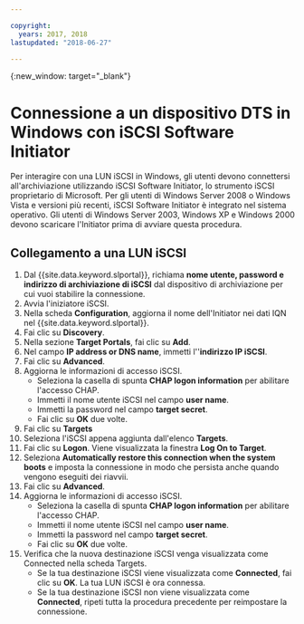 ```yaml
---

copyright:
  years: 2017, 2018
lastupdated: "2018-06-27"

---
```

{:new_window: target="_blank"}

# Connessione a un dispositivo DTS in Windows con iSCSI Software Initiator

Per interagire con una LUN iSCSI in Windows, gli utenti devono connettersi all'archiviazione utilizzando iSCSI Software Initiator, lo strumento iSCSI proprietario di Microsoft. Per gli utenti di Windows Server 2008 o Windows Vista e versioni più recenti, iSCSI Software Initiator è integrato nel sistema operativo. Gli utenti di Windows Server 2003, Windows XP e Windows 2000 devono scaricare l'Initiator prima di avviare questa procedura.

## Collegamento a una LUN iSCSI

1. Dal {{site.data.keyword.slportal}}, richiama **nome utente, password e indirizzo di archiviazione di iSCSI** dal dispositivo di archiviazione per cui vuoi stabilire la connessione.
2. Avvia l'iniziatore iSCSI.
3. Nella scheda **Configuration**, aggiorna il nome dell'Initiator nei dati IQN nel {{site.data.keyword.slportal}}.
4. Fai clic su **Discovery**.
5. Nella sezione **Target Portals**, fai clic su **Add**.
6. Nel campo **IP address or DNS name**, immetti l''**indirizzo IP iSCSI**.
7. Fai clic su **Advanced**.
8. Aggiorna le informazioni di accesso iSCSI.
   - Seleziona la casella di spunta **CHAP logon information** per abilitare l'accesso CHAP.
   - Immetti il nome utente iSCSI nel campo **user name**.
   - Immetti la password nel campo **target secret**.
   - Fai clic su **OK** due volte.
9. Fai clic su **Targets**
10. Seleziona l'iSCSI appena aggiunta dall'elenco **Targets**.
11. Fai clic su **Logon**. Viene visualizzata la finestra **Log On to Target**.
12. Seleziona **Automatically restore this connection when the system boots** e imposta la connessione in modo che persista anche quando vengono eseguiti dei riavvii.
13. Fai clic su **Advanced**.
14. Aggiorna le informazioni di accesso iSCSI.
    - Seleziona la casella di spunta **CHAP logon information** per abilitare l'accesso CHAP.
    - Immetti il nome utente iSCSI nel campo **user name**.
    - Immetti la password nel campo **target secret**.
    - Fai clic su **OK** due volte.
15. Verifica che la nuova destinazione iSCSI venga visualizzata come Connected nella scheda Targets.
    - Se la tua destinazione iSCSI viene visualizzata come **Connected**, fai clic su **OK**. La tua LUN iSCSI è ora connessa.
    - Se la tua destinazione iSCSI non viene visualizzata come **Connected**, ripeti tutta la procedura precedente per reimpostare la connessione.

